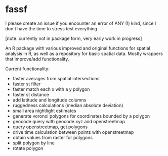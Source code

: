 # fassf

! please create an issue if you encounter an error of ANY (!) kind, since I don't have the time to stress test everything

[note: currently not in package form, very early work in progress]

An R package with various improved and original functions for spatial analysis in R, as well as a repository for basic spatial data. Mostly wrappers that improve/add functionality.

Current functionality:
- faster averages from spatial intersections
- faster st filter
- faster match each x with a y polygon
- faster st distance
- add latitude and longitude columns
- ruggedness calculations (median absolute deviation)
- small area nightlight estimates
- generate voronoi polygons for coordinates bounded by a polygon
- geocode query with geocode.xyz and openstreetmap
- query openstreetmap, get polygons
- drive time calculation between points with openstreetmap
- obtain values from raster for polygons
- split polygon by line
- rotate polygon
